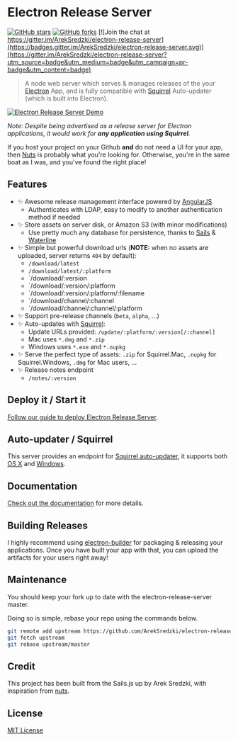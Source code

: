 # Electron Release Server
[![GitHub stars](https://img.shields.io/github/stars/ArekSredzki/electron-release-server.svg)](https://github.com/ArekSredzki/electron-release-server/stargazers)
[![GitHub forks](https://img.shields.io/github/forks/ArekSredzki/electron-release-server.svg)](https://github.com/ArekSredzki/electron-release-server/network)
[![Join the chat at https://gitter.im/ArekSredzki/electron-release-server](https://badges.gitter.im/ArekSredzki/electron-release-server.svg)](https://gitter.im/ArekSredzki/electron-release-server?utm_source=badge&utm_medium=badge&utm_campaign=pr-badge&utm_content=badge)
>A node web server which serves & manages releases of the your [Electron](http://electron.atom.io) App, and is fully compatible with [Squirrel](https://github.com/Squirrel) Auto-updater (which is built into Electron).

[![Electron Release Server Demo](https://j.gifs.com/wpyY1X.gif)](https://youtu.be/lvT7rfB01iA)

_Note: Despite being advertised as a release server for Electron applications, it would work for **any application using Squirrel**._

If you host your project on your Github **and** do not need a UI for your app, then [Nuts](https://github.com/GitbookIO/nuts) is probably what you're looking for. Otherwise, you're in the same boat as I was, and you've found the right place!

## Features
- :sparkles: Awesome release management interface powered by [AngularJS](https://angularjs.org)
    - Authenticates with LDAP, easy to modify to another authentication method if needed
- :sparkles: Store assets on server disk, or Amazon S3 (with minor modifications)
    - Use pretty much any database for persistence, thanks to [Sails](http://sailsjs.org) & [Waterline](http://waterlinejs.org)
- :sparkles: Simple but powerful download urls (**NOTE:** when no assets are uploaded, server returns `404` by default):
    - `/download/latest`
    - `/download/latest/:platform`
    - `/download/:version
    - `/download/:version/:platform
    - `/download/:version/:platform/:filename
    - `/download/channel/:channel
    - `/download/channel/:channel/:platform
- :sparkles: Support pre-release channels (`beta`, `alpha`, ...)
- :sparkles: Auto-updates with [Squirrel](https://github.com/Squirrel):
    - Update URLs provided: `/update/:platform/:version[/:channel]`
    - Mac uses `*.dmg` and `*.zip`
    - Windows uses `*.exe` and `*.nupkg`
- :sparkles: Serve the perfect type of assets: `.zip` for Squirrel.Mac, `.nupkg` for Squirrel.Windows, `.dmg` for Mac users, ...
- :sparkles: Release notes endpoint
    - `/notes/:version`

## Deploy it / Start it

[Follow our guide to deploy Electron Release Server](docs/deploy.md).

## Auto-updater / Squirrel

This server provides an endpoint for [Squirrel auto-updater](https://github.com/atom/electron/blob/master/docs/api/auto-updater.md), it supports both [OS X](docs/update-osx.md) and [Windows](docs/update-windows.md).

## Documentation
[Check out the documentation](docs/) for more details.

## Building Releases
I highly recommend using [electron-builder](https://github.com/loopline-systems/electron-builder) for packaging & releasing your applications. Once you have built your app with that, you can upload the artifacts for your users right away!

## Maintenance
You should keep your fork up to date with the electron-release-server master.

Doing so is simple, rebase your repo using the commands below.
```bash
git remote add upstream https://github.com/ArekSredzki/electron-release-server.git
git fetch upstream
git rebase upstream/master
```

## Credit
This project has been built from the Sails.js up by Arek Sredzki, with inspiration from [nuts](https://github.com/GitbookIO/nuts).

## License
[MIT License](LICENSE.md)
